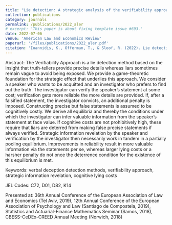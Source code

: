 ```yaml
---
title: "Lie detection: A strategic analysis of the verifiability approach"
collection: publications
category: journals
permalink: /publications/2022_aler
# excerpt: 'This paper is about fixing template issue #693.'
date: 2022-07-06
venue: 'American Law and Economics Review'
paperurl: '/files/publications/2022_aler.pdf'
citation: 'Ioannidis, K., Offerman, T., & Sloof, R. (2022). Lie detection: A strategic analysis of the verifiability approach. <i>American Law and Economics Review</i>. 24(2), 659–705.'
---
```


Abstract: The Verifiability Approach is a lie detection method based on the insight that truth-tellers provide precise details whereas liars sometimes remain vague to avoid being exposed. We provide a game-theoretic foundation for the strategic effect that underlies this approach. We consider a speaker who wants to be acquitted and an investigator who prefers to find out the truth. The investigator can verify the speaker’s statement at some cost; verification gets more reliable the more details are provided. If, after a falsified statement, the investigator convicts, an additional penalty is imposed. Constructing precise but false statements is assumed to be cognitively costly. We derive all equilibria and thereby the conditions under which the investigator can infer valuable information from the speaker’s statement at face value. If cognitive costs are not prohibitively high, these require that liars are deterred from making false precise statements if always verified. Strategic information revelation by the speaker and verification by the investigator then necessarily work in tandem in a partially pooling equilibrium. Improvements in reliability result in more valuable information via the statements per se, whereas larger lying costs or a harsher penalty do not once the deterrence condition for the existence of this equilibrium is met.

Keywords: verbal deception detection methods, verifiability approach, strategic information revelation, cognitive lying costs

JEL Codes: C72, D01, D82, K14

Presented at: 36th Annual Conference of the European Association of Law and Economics (Tel Aviv, 2019), 12th Annual Conference of the European Association of Psychology and Law (Santiago de Compostela, 2019), Statistics and Actuarial-Finance Mathematics Seminar (Samos, 2018), CBESS-CeDEx-CREED Annual Meeting (Norwich, 2018)